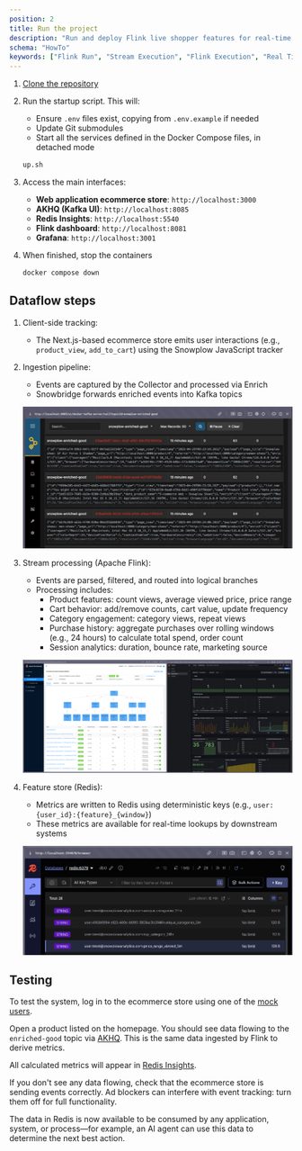 ```yaml
---
position: 2
title: Run the project
description: "Run and deploy Flink live shopper features for real-time behavioral data processing and personalization."
schema: "HowTo"
keywords: ["Flink Run", "Stream Execution", "Flink Execution", "Real Time", "Stream Run", "Live Processing"]
---
```


1. [Clone the repository](https://github.com/snowplow-industry-solutions/flink-live-shopper)
2. Run the startup script. This will:
    - Ensure `.env` files exist, copying from `.env.example` if needed
    - Update Git submodules
    - Start all the services defined in the Docker Compose files, in detached mode

   ```bash
   up.sh
   ```

3. Access the main interfaces:
   - **Web application ecommerce store**: `http://localhost:3000`
   - **AKHQ (Kafka UI)**: `http://localhost:8085`
   - **Redis Insights**: `http://localhost:5540`
   - **Flink dashboard**: `http://localhost:8081`
   - **Grafana**: `http://localhost:3001`
4. When finished, stop the containers
   ```bash
   docker compose down
   ```

## Dataflow steps

1. Client-side tracking:
   - The Next.js-based ecommerce store emits user interactions (e.g., `product_view`, `add_to_cart`) using the Snowplow JavaScript tracker

2. Ingestion pipeline:
   - Events are captured by the Collector and processed via Enrich
   - Snowbridge forwards enriched events into Kafka topics

   ![Screenshot showing the snowplow-enriched-good topic](./images/live-shopper-setup-kafka.png)

3. Stream processing (Apache Flink):
   - Events are parsed, filtered, and routed into logical branches
   - Processing includes:
     - Product features: count views, average viewed price, price range
     - Cart behavior: add/remove counts, cart value, update frequency
     - Category engagement: category views, repeat views
     - Purchase history: aggregate purchases over rolling windows (e.g., 24 hours) to calculate total spend, order count
     - Session analytics: duration, bounce rate, marketing source

   ![Screenshot showing the Flink dashboard](./images/live-shopper-setup-flink.png)

4. Feature store (Redis):
   - Metrics are written to Redis using deterministic keys (e.g., `user:{user_id}:{feature}_{window}`)
   - These metrics are available for real-time lookups by downstream systems

   ![Screenshot showing the Redis dashboard](./images/live-shopper-setup-redis.png)

## Testing

To test the system, log in to the ecommerce store using one of the [mock users](https://github.com/snowplow-industry-solutions/ecommerce-nextjs-example-store/blob/main/src/mocks/users.ts).

Open a product listed on the homepage. You should see data flowing to the `enriched-good` topic via [AKHQ](http://localhost:8085). This is the same data ingested by Flink to derive metrics.

All calculated metrics will appear in [Redis Insights](http://localhost:5540).

If you don't see any data flowing, check that the ecommerce store is sending events correctly. Ad blockers can interfere with event tracking: turn them off for full functionality.

The data in Redis is now available to be consumed by any application, system, or process—for example, an AI agent can use this data to determine the next best action.
